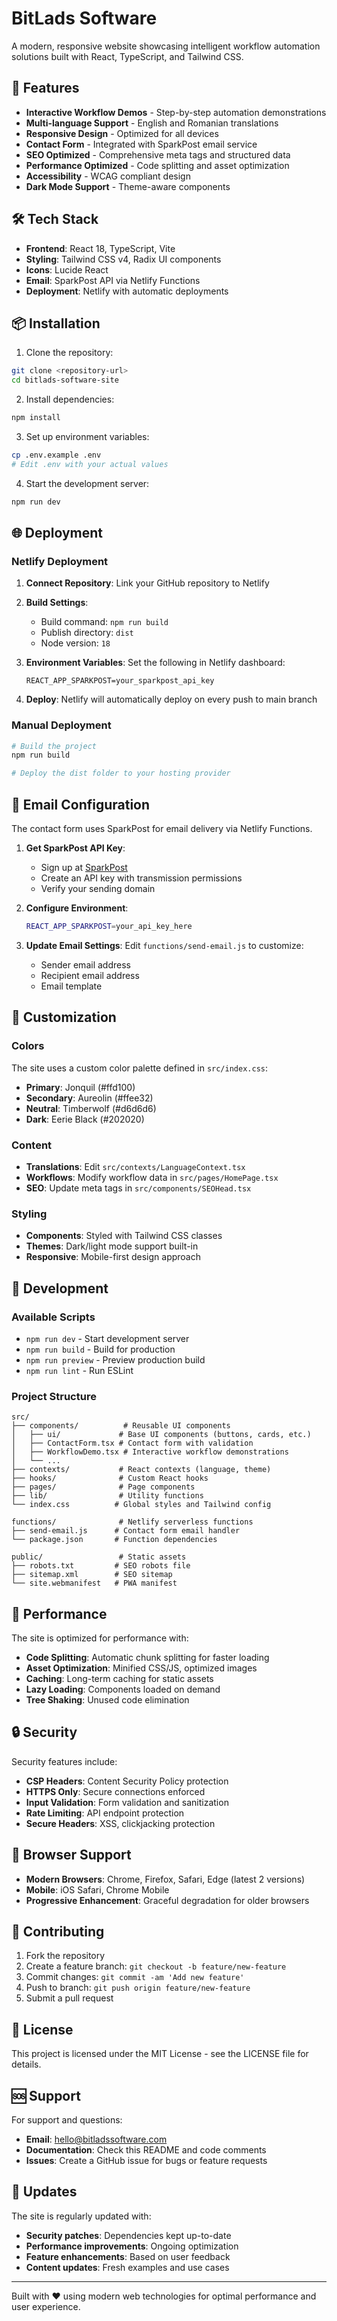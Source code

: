 # BitLads Software

A modern, responsive website showcasing intelligent workflow automation solutions built with React, TypeScript, and Tailwind CSS.

## 🚀 Features

- **Interactive Workflow Demos** - Step-by-step automation demonstrations
- **Multi-language Support** - English and Romanian translations
- **Responsive Design** - Optimized for all devices
- **Contact Form** - Integrated with SparkPost email service
- **SEO Optimized** - Comprehensive meta tags and structured data
- **Performance Optimized** - Code splitting and asset optimization
- **Accessibility** - WCAG compliant design
- **Dark Mode Support** - Theme-aware components

## 🛠️ Tech Stack

- **Frontend**: React 18, TypeScript, Vite
- **Styling**: Tailwind CSS v4, Radix UI components
- **Icons**: Lucide React
- **Email**: SparkPost API via Netlify Functions
- **Deployment**: Netlify with automatic deployments

## 📦 Installation

1. Clone the repository:
```bash
git clone <repository-url>
cd bitlads-software-site
```

2. Install dependencies:
```bash
npm install
```

3. Set up environment variables:
```bash
cp .env.example .env
# Edit .env with your actual values
```

4. Start the development server:
```bash
npm run dev
```

## 🌐 Deployment

### Netlify Deployment

1. **Connect Repository**: Link your GitHub repository to Netlify

2. **Build Settings**:
   - Build command: `npm run build`
   - Publish directory: `dist`
   - Node version: `18`

3. **Environment Variables**:
   Set the following in Netlify dashboard:
   ```
   REACT_APP_SPARKPOST=your_sparkpost_api_key
   ```

4. **Deploy**: Netlify will automatically deploy on every push to main branch

### Manual Deployment

```bash
# Build the project
npm run build

# Deploy the dist folder to your hosting provider
```

## 📧 Email Configuration

The contact form uses SparkPost for email delivery via Netlify Functions.

1. **Get SparkPost API Key**:
   - Sign up at [SparkPost](https://www.sparkpost.com/)
   - Create an API key with transmission permissions
   - Verify your sending domain

2. **Configure Environment**:
   ```bash
   REACT_APP_SPARKPOST=your_api_key_here
   ```

3. **Update Email Settings**:
   Edit `functions/send-email.js` to customize:
   - Sender email address
   - Recipient email address
   - Email template

## 🎨 Customization

### Colors
The site uses a custom color palette defined in `src/index.css`:
- **Primary**: Jonquil (#ffd100)
- **Secondary**: Aureolin (#ffee32)
- **Neutral**: Timberwolf (#d6d6d6)
- **Dark**: Eerie Black (#202020)

### Content
- **Translations**: Edit `src/contexts/LanguageContext.tsx`
- **Workflows**: Modify workflow data in `src/pages/HomePage.tsx`
- **SEO**: Update meta tags in `src/components/SEOHead.tsx`

### Styling
- **Components**: Styled with Tailwind CSS classes
- **Themes**: Dark/light mode support built-in
- **Responsive**: Mobile-first design approach

## 🔧 Development

### Available Scripts

- `npm run dev` - Start development server
- `npm run build` - Build for production
- `npm run preview` - Preview production build
- `npm run lint` - Run ESLint

### Project Structure

```
src/
├── components/          # Reusable UI components
│   ├── ui/             # Base UI components (buttons, cards, etc.)
│   ├── ContactForm.tsx # Contact form with validation
│   ├── WorkflowDemo.tsx # Interactive workflow demonstrations
│   └── ...
├── contexts/           # React contexts (language, theme)
├── hooks/              # Custom React hooks
├── pages/              # Page components
├── lib/                # Utility functions
└── index.css          # Global styles and Tailwind config

functions/              # Netlify serverless functions
├── send-email.js      # Contact form email handler
└── package.json       # Function dependencies

public/                 # Static assets
├── robots.txt         # SEO robots file
├── sitemap.xml        # SEO sitemap
└── site.webmanifest   # PWA manifest
```

## 🚀 Performance

The site is optimized for performance with:

- **Code Splitting**: Automatic chunk splitting for faster loading
- **Asset Optimization**: Minified CSS/JS, optimized images
- **Caching**: Long-term caching for static assets
- **Lazy Loading**: Components loaded on demand
- **Tree Shaking**: Unused code elimination

## 🔒 Security

Security features include:

- **CSP Headers**: Content Security Policy protection
- **HTTPS Only**: Secure connections enforced
- **Input Validation**: Form validation and sanitization
- **Rate Limiting**: API endpoint protection
- **Secure Headers**: XSS, clickjacking protection

## 📱 Browser Support

- **Modern Browsers**: Chrome, Firefox, Safari, Edge (latest 2 versions)
- **Mobile**: iOS Safari, Chrome Mobile
- **Progressive Enhancement**: Graceful degradation for older browsers

## 🤝 Contributing

1. Fork the repository
2. Create a feature branch: `git checkout -b feature/new-feature`
3. Commit changes: `git commit -am 'Add new feature'`
4. Push to branch: `git push origin feature/new-feature`
5. Submit a pull request

## 📄 License

This project is licensed under the MIT License - see the LICENSE file for details.

## 🆘 Support

For support and questions:

- **Email**: hello@bitladssoftware.com
- **Documentation**: Check this README and code comments
- **Issues**: Create a GitHub issue for bugs or feature requests

## 🔄 Updates

The site is regularly updated with:

- **Security patches**: Dependencies kept up-to-date
- **Performance improvements**: Ongoing optimization
- **Feature enhancements**: Based on user feedback
- **Content updates**: Fresh examples and use cases

---

Built with ❤️ using modern web technologies for optimal performance and user experience.